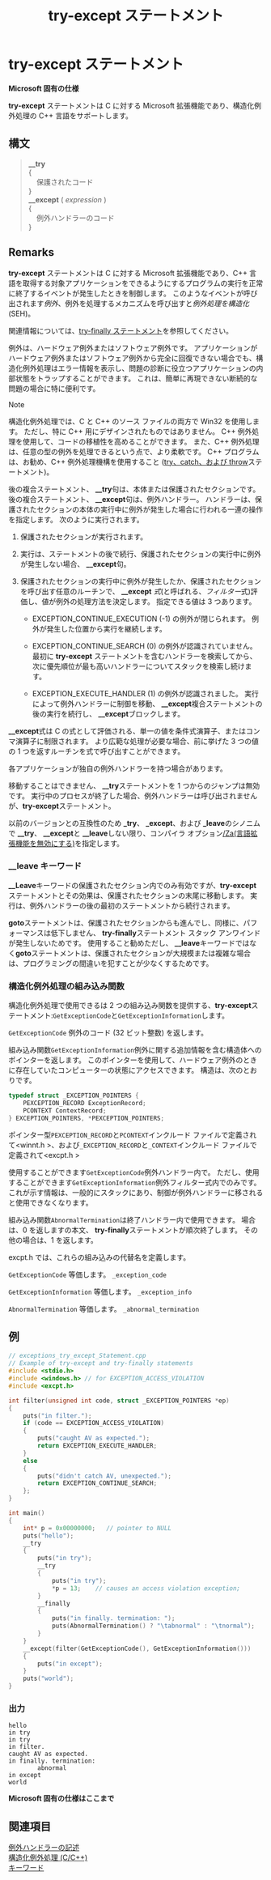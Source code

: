 ﻿---
title: try-except ステートメント
ms.date: 10/09/2018
f1_keywords:
- _abnormal_termination_cpp
- _exception_code_cpp
- EXCEPTION_CONTINUE_SEARCH
- _exception_info
- __except
- _except
- EXCEPTION_CONTINUE_EXECUTION
- _exception_code
- __except_cpp
- _exception_info_cpp
- EXCEPTION_EXECUTE_HANDLER
- _abnormal_termination
helpviewer_keywords:
- __try keyword [C++]
- EXCEPTION_CONTINUE_EXECUTION macro
- EXCEPTION_CONTINUE_SEARCH macro
- EXCEPTION_EXECUTE_HANDLER macro
- GetExceptionCode function
- try-catch keyword [C++], try-except keyword [C++]
- _exception_code keyword [C++]
- try-except keyword [C++]
- _exception_info keyword [C++]
- _abnormal_termination keyword [C++]
ms.assetid: 30d60071-ea49-4bfb-a8e6-7a420de66381
ms.openlocfilehash: b4dccb58bf63f51e88006b793b8a94bfbe021c73
ms.sourcegitcommit: 8bb2bea1384b290b7570b01608a86c7488ae7a02
ms.translationtype: MT
ms.contentlocale: ja-JP
ms.lasthandoff: 06/26/2019
ms.locfileid: "67400547"
---
# <a name="try-except-statement"></a>try-except ステートメント

**Microsoft 固有の仕様**

**try-except** ステートメントは C に対する Microsoft 拡張機能であり、構造化例外処理の C++ 言語をサポートします。

## <a name="syntax"></a>構文

> **\_\_try**<br/>
> {<br/>
> &nbsp;&nbsp;&nbsp;&nbsp;保護されたコード<br/>
> }<br/>
> **\_\_except** ( *expression* )<br/>
> {<br/>
> &nbsp;&nbsp;&nbsp;&nbsp;例外ハンドラーのコード<br/>
> }

## <a name="remarks"></a>Remarks

**try-except** ステートメントは C に対する Microsoft 拡張機能であり、C++ 言語を取得する対象アプリケーションをできるようにするプログラムの実行を正常に終了するイベントが発生したときを制御します。 このようなイベントが呼び出されます*例外*、例外を処理するメカニズムを呼び出すと*例外処理を構造化*(SEH)。

関連情報については、[try-finally ステートメント](../cpp/try-finally-statement.md)を参照してください。

例外は、ハードウェア例外またはソフトウェア例外です。 アプリケーションがハードウェア例外またはソフトウェア例外から完全に回復できない場合でも、構造化例外処理はエラー情報を表示し、問題の診断に役立つアプリケーションの内部状態をトラップすることができます。 これは、簡単に再現できない断続的な問題の場合に特に便利です。

> [!NOTE]
> 構造化例外処理では、C と C++ のソース ファイルの両方で Win32 を使用します。 ただし、特に C++ 用にデザインされたものではありません。 C++ 例外処理を使用して、コードの移植性を高めることができます。 また、C++ 例外処理は、任意の型の例外を処理できるという点で、より柔軟です。 C++ プログラムは、お勧め、C++ 例外処理機構を使用すること ([try、catch、および throw](../cpp/try-throw-and-catch-statements-cpp.md)ステートメント)。

後の複合ステートメント、 **__try**句は、本体または保護されたセクションです。 後の複合ステートメント、 **__except**句は、例外ハンドラー。 ハンドラーは、保護されたセクションの本体の実行中に例外が発生した場合に行われる一連の操作を指定します。 次のように実行されます。

1. 保護されたセクションが実行されます。

1. 実行は、ステートメントの後で続行、保護されたセクションの実行中に例外が発生しない場合、 **__except**句。

1. 保護されたセクションの実行中に例外が発生したか、保護されたセクションを呼び出す任意のルーチンで、 **__except** *式*(と呼ばれる、*フィルター*式)評価し、値が例外の処理方法を決定します。 指定できる値は 3 つあります。

   - EXCEPTION_CONTINUE_EXECUTION (-1) の例外が閉じられます。 例外が発生した位置から実行を継続します。

   - EXCEPTION_CONTINUE_SEARCH (0) の例外が認識されていません。 最初に **try-except** ステートメントを含むハンドラーを検索してから、次に優先順位が最も高いハンドラーについてスタックを検索し続けます。

   - EXCEPTION_EXECUTE_HANDLER (1) の例外が認識されました。 実行によって例外ハンドラーに制御を移動、 **__except**複合ステートメントの後の実行を続行し、 **__except**ブロックします。

**__except**式は C の式として評価される、単一の値を条件式演算子、またはコンマ演算子に制限されます。 より広範な処理が必要な場合、前に挙げた 3 つの値の 1 つを返すルーチンを式で呼び出すことができます。

各アプリケーションが独自の例外ハンドラーを持つ場合があります。

移動することはできません、 **__try**ステートメントを 1 つからのジャンプは無効です。 実行中のプロセスが終了した場合、例外ハンドラーは呼び出されませんが、**try-except**ステートメント。

以前のバージョンとの互換性のため **_try**、 **_except**、および **_leave**のシノニムで **__try**、 **__except**と **__leave**しない限り、コンパイラ オプション[/Za\(言語拡張機能を無効にする)](../build/reference/za-ze-disable-language-extensions.md)を指定します。

### <a name="the-__leave-keyword"></a>__leave キーワード

**__Leave**キーワードの保護されたセクション内でのみ有効ですが、**try-except**ステートメントとその効果は、保護されたセクションの末尾に移動します。 実行は、例外ハンドラーの後の最初のステートメントから続行されます。

**goto**ステートメントは、保護されたセクションからも進んでし、同様に、パフォーマンスは低下しません、 **try-finally**ステートメント スタック アンワインドが発生しないためです。 使用すること勧めただし、 **__leave**キーワードではなく**goto**ステートメントは、保護されたセクションが大規模または複雑な場合は、プログラミングの間違いを犯すことが少なくするためです。

### <a name="structured-exception-handling-intrinsic-functions"></a>構造化例外処理の組み込み関数

構造化例外処理で使用できるは 2 つの組み込み関数を提供する、**try-except**ステートメント:`GetExceptionCode`と`GetExceptionInformation`します。

`GetExceptionCode` 例外のコード (32 ビット整数) を返します。

組み込み関数`GetExceptionInformation`例外に関する追加情報を含む構造体へのポインターを返します。 このポインターを使用して、ハードウェア例外のときに存在していたコンピューターの状態にアクセスできます。 構造は、次のとおりです。

```cpp
typedef struct _EXCEPTION_POINTERS {
    PEXCEPTION_RECORD ExceptionRecord;
    PCONTEXT ContextRecord;
} EXCEPTION_POINTERS, *PEXCEPTION_POINTERS;
```

ポインター型`PEXCEPTION_RECORD`と`PCONTEXT`インクルード ファイルで定義されて\<winnt.h >、および`_EXCEPTION_RECORD`と`_CONTEXT`インクルード ファイルで定義されて\<excpt.h >

使用することができます`GetExceptionCode`例外ハンドラー内で。 ただし、使用することができます`GetExceptionInformation`例外フィルター式内でのみです。 これが示す情報は、一般的にスタックにあり、制御が例外ハンドラーに移されると使用できなくなります。

組み込み関数`AbnormalTermination`は終了ハンドラー内で使用できます。 場合は、0 を返しますの本文、 **try-finally**ステートメントが順次終了します。 その他の場合は、1 を返します。

excpt.h では、これらの組み込みの代替名を定義します。

`GetExceptionCode` 等価します。 `_exception_code`

`GetExceptionInformation` 等価します。 `_exception_info`

`AbnormalTermination` 等価します。 `_abnormal_termination`

## <a name="example"></a>例

```cpp
// exceptions_try_except_Statement.cpp
// Example of try-except and try-finally statements
#include <stdio.h>
#include <windows.h> // for EXCEPTION_ACCESS_VIOLATION
#include <excpt.h>

int filter(unsigned int code, struct _EXCEPTION_POINTERS *ep)
{
    puts("in filter.");
    if (code == EXCEPTION_ACCESS_VIOLATION)
    {
        puts("caught AV as expected.");
        return EXCEPTION_EXECUTE_HANDLER;
    }
    else
    {
        puts("didn't catch AV, unexpected.");
        return EXCEPTION_CONTINUE_SEARCH;
    };
}

int main()
{
    int* p = 0x00000000;   // pointer to NULL
    puts("hello");
    __try
    {
        puts("in try");
        __try
        {
            puts("in try");
            *p = 13;    // causes an access violation exception;
        }
        __finally
        {
            puts("in finally. termination: ");
            puts(AbnormalTermination() ? "\tabnormal" : "\tnormal");
        }
    }
    __except(filter(GetExceptionCode(), GetExceptionInformation()))
    {
        puts("in except");
    }
    puts("world");
}
```

### <a name="output"></a>出力

```Output
hello
in try
in try
in filter.
caught AV as expected.
in finally. termination:
        abnormal
in except
world
```

**Microsoft 固有の仕様はここまで**

## <a name="see-also"></a>関連項目

[例外ハンドラーの記述](../cpp/writing-an-exception-handler.md)<br/>
[構造化例外処理 (C/C++)](../cpp/structured-exception-handling-c-cpp.md)<br/>
[キーワード](../cpp/keywords-cpp.md)
